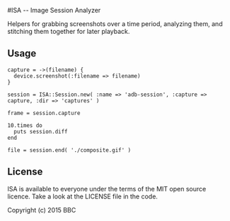 #ISA -- Image Session Analyzer

Helpers for grabbing screenshots over a time period, analyzing them, and stitching them together for later playback.

## Usage

    capture = ->(filename) {
      device.screenshot(:filename => filename)
    }
    
    session = ISA::Session.new( :name => 'adb-session', :capture => capture, :dir => 'captures' )
    
    frame = session.capture

    10.times do
      puts session.diff
    end

    file = session.end( './composite.gif' )
    

## License

ISA is available to everyone under the terms of the MIT open source licence. Take a look at the LICENSE file in the code.

Copyright (c) 2015 BBC

